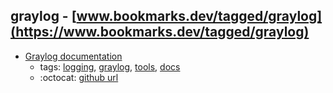 graylog - [www.bookmarks.dev/tagged/graylog](https://www.bookmarks.dev/tagged/graylog)
---
* [Graylog documentation ](http://docs.graylog.org)
    * tags: [logging](../tags/logging.md), [graylog](../tags/graylog.md), [tools](../tags/tools.md), [docs](../tags/docs.md)
    * :octocat: [github url](https://github.com/Graylog2)
